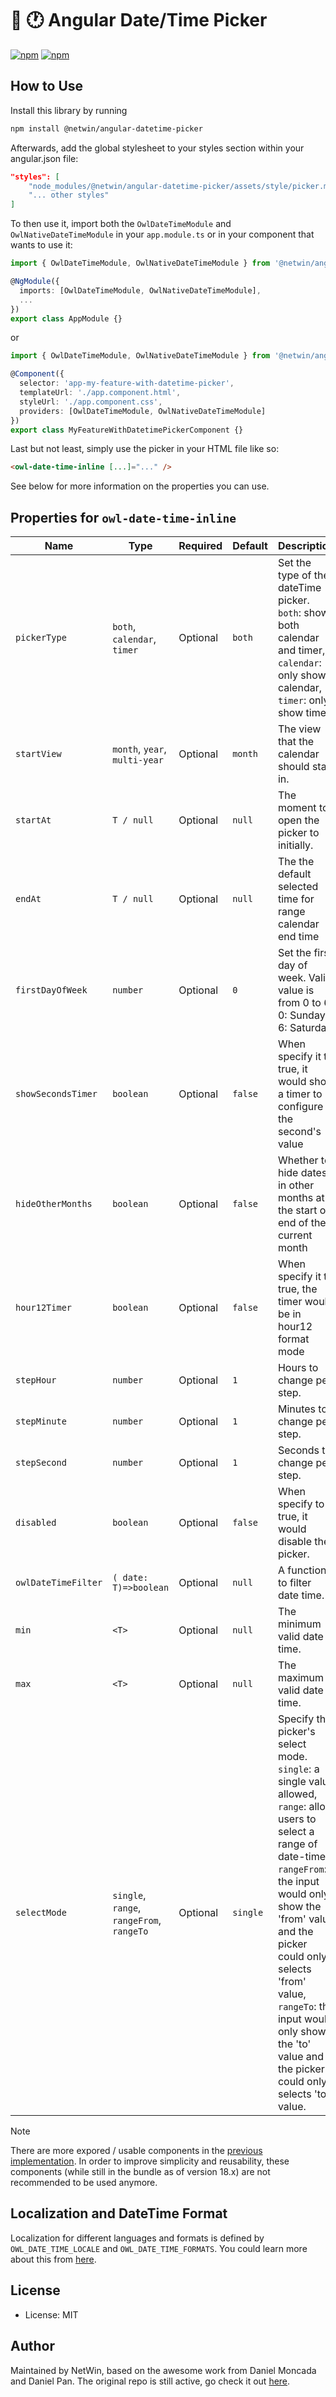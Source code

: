 # :date: :clock1: Angular Date/Time Picker

[![npm](https://img.shields.io/npm/v/@netwin/angular-datetime-picker.svg?maxAge=2592000?style=flat-square)](https://www.npmjs.com/package/@netwin/angular-datetime-picker)
[![npm](https://img.shields.io/npm/dm/@netwin/angular-datetime-picker.svg)](https://www.npmjs.com/package/@netwin/angular-datetime-picker)

## How to Use

Install this library by running

```sh
npm install @netwin/angular-datetime-picker
```

Afterwards, add the global stylesheet to your styles section within your angular.json file:

```json
"styles": [
    "node_modules/@netwin/angular-datetime-picker/assets/style/picker.min.css",
    "... other styles"
]
```

To then use it, import both the `OwlDateTimeModule` and `OwlNativeDateTimeModule` in your `app.module.ts` or
in your component that wants to use it:

```typescript
import { OwlDateTimeModule, OwlNativeDateTimeModule } from '@netwin/angular-datetime-picker';

@NgModule({
  imports: [OwlDateTimeModule, OwlNativeDateTimeModule],
  ...
})
export class AppModule {}
```

or

```typescript
import { OwlDateTimeModule, OwlNativeDateTimeModule } from '@netwin/angular-datetime-picker';

@Component({
  selector: 'app-my-feature-with-datetime-picker',
  templateUrl: './app.component.html',
  styleUrl: './app.component.css',
  providers: [OwlDateTimeModule, OwlNativeDateTimeModule]
})
export class MyFeatureWithDatetimePickerComponent {}
```

Last but not least, simply use the picker in your HTML file like so:

```html
<owl-date-time-inline [...]="..." />
```

See below for more information on the properties you can use.

## Properties for `owl-date-time-inline`

| Name                | Type                                      | Required | Default  | Description                                                                                                                                                                                                                                                                                                                        |
| ------------------- | ----------------------------------------- | -------- | -------- | ---------------------------------------------------------------------------------------------------------------------------------------------------------------------------------------------------------------------------------------------------------------------------------------------------------------------------------- |
| `pickerType`        | `both`, `calendar`, `timer`               | Optional | `both`   | Set the type of the dateTime picker. `both`: show both calendar and timer, `calendar`: only show calendar, `timer`: only show timer.                                                                                                                                                                                               |
| `startView`         | `month`, `year`, `multi-year`             | Optional | `month`  | The view that the calendar should start in.                                                                                                                                                                                                                                                                                        |
| `startAt`           | `T / null`                                | Optional | `null`   | The moment to open the picker to initially.                                                                                                                                                                                                                                                                                        |
| `endAt`             | `T / null`                                | Optional | `null`   | The the default selected time for range calendar end time                                                                                                                                                                                                                                                                          |
| `firstDayOfWeek`    | `number`                                  | Optional | `0`      | Set the first day of week. Valid value is from 0 to 6. 0: Sunday - 6: Saturday                                                                                                                                                                                                                                                     |
| `showSecondsTimer`  | `boolean`                                 | Optional | `false`  | When specify it to true, it would show a timer to configure the second's value                                                                                                                                                                                                                                                     |
| `hideOtherMonths`   | `boolean`                                 | Optional | `false`  | Whether to hide dates in other months at the start or end of the current month                                                                                                                                                                                                                                                     |
| `hour12Timer`       | `boolean`                                 | Optional | `false`  | When specify it to true, the timer would be in hour12 format mode                                                                                                                                                                                                                                                                  |
| `stepHour`          | `number`                                  | Optional | `1`      | Hours to change per step.                                                                                                                                                                                                                                                                                                          |
| `stepMinute`        | `number`                                  | Optional | `1`      | Minutes to change per step.                                                                                                                                                                                                                                                                                                        |
| `stepSecond`        | `number`                                  | Optional | `1`      | Seconds to change per step.                                                                                                                                                                                                                                                                                                        |
| `disabled`          | `boolean`                                 | Optional | `false`  | When specify to true, it would disable the picker.                                                                                                                                                                                                                                                                                 |
| `owlDateTimeFilter` | `( date: T)=>boolean `                    | Optional | `null`   | A function to filter date time.                                                                                                                                                                                                                                                                                                    |
| `min`               | `<T>`                                     | Optional | `null`   | The minimum valid date time.                                                                                                                                                                                                                                                                                                       |
| `max`               | `<T>`                                     | Optional | `null`   | The maximum valid date time.                                                                                                                                                                                                                                                                                                       |
| `selectMode`        | `single`, `range`, `rangeFrom`, `rangeTo` | Optional | `single` | Specify the picker's select mode. `single`: a single value allowed, `range`: allow users to select a range of date-time, `rangeFrom`: the input would only show the 'from' value and the picker could only selects 'from' value, `rangeTo`: the input would only show the 'to' value and the picker could only selects 'to' value. |

> [!NOTE]
> There are more expored / usable components in the [previous implementation](https://github.com/danielmoncada/date-time-picker).
> In order to improve simplicity and reusability, these components (while still in the bundle as of version 18.x)
> are not recommended to be used anymore.

## Localization and DateTime Format

Localization for different languages and formats is defined by `OWL_DATE_TIME_LOCALE` and `OWL_DATE_TIME_FORMATS`.
You could learn more about this from [here](https://danielykpan.github.io/date-time-picker#locale-formats).

## License

- License: MIT

## Author

Maintained by NetWin, based on the awesome work from Daniel Moncada and Daniel Pan.
The original repo is still active, go check it out [here](https://github.com/danielmoncada/date-time-picker).
